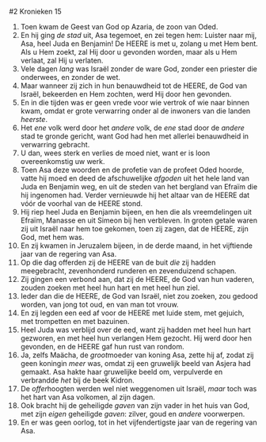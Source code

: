 #2 Kronieken 15
1. Toen kwam de Geest van God op Azaria, de zoon van Oded.
2. En hij ging *de stad* uit, Asa tegemoet, en zei tegen hem: Luister naar mij, Asa, heel Juda en Benjamin! De HEERE is met u, zolang u met Hem bent. Als u Hem zoekt, zal Hij door u gevonden worden, maar als u Hem verlaat, zal Hij u verlaten.
3. Vele dagen *lang* was Israël zonder de ware God, zonder een priester die onderwees, en zonder de wet.
4. Maar wanneer zij zich in hun benauwdheid tot de HEERE, de God van Israël, bekeerden en Hem zochten, werd Hij door hen gevonden.
5. En in die tijden was er geen vrede voor wie vertrok of wie naar binnen kwam, omdat er grote verwarring onder al de inwoners van die landen *heerste*.
6. Het *ene* volk werd door het *andere* volk, de *ene* stad door de *andere* stad te gronde gericht, want God had hen met allerlei benauwdheid in verwarring gebracht.
7. U dan, wees sterk en verlies de moed niet, want er is loon overeenkomstig uw werk.
8. Toen Asa deze woorden en de profetie van de profeet Oded hoorde, vatte hij moed en deed de afschuwelijke *afgoden* uit het hele land van Juda en Benjamin weg, en uit de steden van het bergland van Efraïm die hij ingenomen had. Verder vernieuwde hij het altaar van de HEERE dat vóór de voorhal van de HEERE stond.
9. Hij riep heel Juda en Benjamin bijeen, en hen die als vreemdelingen uit Efraïm, Manasse en uit Simeon bij hen verbleven. In groten getale waren zij uit Israël naar hem toe gekomen, toen zij zagen, dat de HEERE, zijn God, met hem was.
10. En zij kwamen in Jeruzalem bijeen, in de derde maand, in het vijftiende jaar van de regering van Asa.
11. Op die dag offerden zij de HEERE van de buit *die* zij hadden meegebracht, zevenhonderd runderen en zevenduizend schapen.
12. Zij gingen een verbond aan, dat zij de HEERE, de God van hun vaderen, zouden zoeken met heel hun hart en met heel hun ziel.
13. Ieder dan die de HEERE, de God van Israël, niet zou zoeken, zou gedood worden, van jong tot oud, en van man tot vrouw.
14. En zij legden een eed af voor de HEERE met luide stem, met gejuich, met trompetten en met bazuinen.
15. Heel Juda was verblijd over de eed, want zij hadden met heel hun hart gezworen, en met heel hun verlangen Hem gezocht. Hij werd door hen gevonden, en de HEERE gaf hun rust van rondom.
16. Ja, zelfs Maächa, de *groot*moeder van koning Asa, zette hij af, zodat zij geen koningin *meer* was, omdat zij een gruwelijk beeld van Asjera had gemaakt. Asa hakte haar gruwelijke beeld om, verpulverde en verbrandde *het* bij de beek Kidron.
17. De *offer*hoogten werden wel niet weggenomen uit Israël, *maar* toch was het hart van Asa volkomen, al zijn dagen.
18. Ook bracht hij de geheiligde *gaven* van zijn vader in het huis van God, met zijn *eigen* geheiligde *gaven*: zilver, goud en *andere* voorwerpen.
19. En er was geen oorlog, tot in het vijfendertigste jaar van de regering van Asa.
